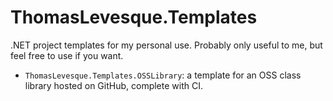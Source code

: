 # ThomasLevesque.Templates

.NET project templates for my personal use. Probably only useful to me, but feel free to use if you want.

- `ThomasLevesque.Templates.OSSLibrary`: a template for an OSS class library hosted on GitHub, complete with CI.
